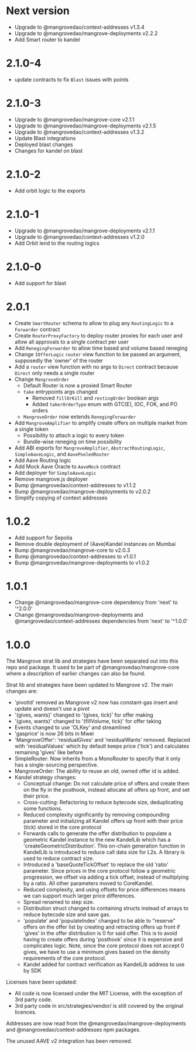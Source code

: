 # Next version

- Upgrade to @mangrovedao/context-addresses v1.3.4
- Upgrade to @mangrovedao/mangrove-deployments v2.2.2
- Add Smart router to kandel

# 2.1.0-4

- update contracts to fix `Blast` issues with points

# 2.1.0-3

- Upgrade to @mangrovedao/mangrove-core v2.1.1
- Upgrade to @mangrovedao/mangrove-deployments v2.1.5
- Upgrade to @mangrovedao/context-addresses v1.3.2
- Update Blast integrations
- Deployed blast changes
- Changes for kandel on blast

# 2.1.0-2

- Add orbit logic to the exports

# 2.1.0-1

- Upgrade to @mangrovedao/mangrove-deployments v2.1.1
- Upgrade to @mangrovedao/context-addresses v1.2.0
- Add Orbit lend to the routing logics

# 2.1.0-0

- Add support for blast

# 2.0.1

- Create `SmartRouter` schema to allow to plug any `RoutingLogic` to a `Forwarder` contract
- Create `RouterProxyFactory` to deploy router proxies for each user and allow all approvals to a single contract per user
- Add `RenegingForwarder` to allow time based and volume based reneging
- Change `IOfferLogic` `router` view function to be passed an argument, supposedly the 'owner' of the router
- Add a `router` view function with no args to `Direct` contract because `Direct` only needs a single router
- Change `MangroveOrder`
  - Default Router is now a proxied Smart Router
  - `take` entrypoints args changed
    - Removed `fillOrKill` and `restingOrder` boolean args
    - Added `takerOrderType` enum with GTC(E), IOC, FOK, and PO orders
  - `MangroveOrder` now extends `RenegingForwarder`
- Add `MangroveAmplifier` to amplify create offers on multiple market from a single token
  - Possibility to attach a logic to every token
  - Bundle-wise reneging on time possibility
- Add ABI exports for `MangroveAmplifier`, `AbstractRoutingLogic`, `SimpleAaveLogic`, and `AavePooledRouter`
- Add Aave Routing logic
- Add Mock Aave Oracle to `AaveMock` contract
- Add deployer for `SimpleAaveLogic`
- Remove mangrove.js deployer
- Bump @mangrovedao/context-addresses to v1.1.2
- Bump @mangrovedao/mangrove-deployments to v2.0.2
- Simplify copying of context addresses

# 1.0.2

- Add support for Sepolia
- Remove double deployment of (Aave)Kandel instances on Mumbai
- Bump @mangrovedao/mangrove-core to v2.0.3
- Bump @mangrovedao/context-addresses to v1.0.1
- Bump @mangrovedao/mangrove-deployments to v1.0.2

# 1.0.1

- Change @mangrovedao/mangrove-core dependency from 'next' to '^2.0.0'
- Change @mangrovedao/mangrove-deployments and @mangrovedao/context-addresses dependencies from 'next' to '^1.0.0'

# 1.0.0

The Mangrove strat lib and strategies have been separated out into this repo and package. It used to be part of @mangrovedao/mangrove-core where a description of earlier changes can also be found.

Strat lib and strategies have been updated to Mangrove v2.
The main changes are:

- 'pivotId' removed as Mangrove v2 now has constant-gas insert and update and doesn't use a pivot
- '(gives, wants)' changed to '(gives, tick)' for offer making
- '(gives, wants)' changed to '(fillVolume, tick)' for offer taking
- Events changed to use 'OLKey' and streamlined
- 'gasprice' is now 26 bits in Mwei
- 'MangroveOffer': 'residualGives' and 'residualWants' removed. Replaced with 'residualValues' which by default keeps price ('tick') and calculates remaining 'gives' like before
- SimpleRouter: Now inherits from a MonoRouter to specify that it only has a single-sourcing perspective.
- MangroveOrder: The ability to reuse an old, owned offer id is added.
- Kandel strategy changes:
  - Conceptual change: Do not calculate price of offers and create them on the fly in the posthook, instead allocate all offers up front, and set their price.
  - Cross-cutting: Refactoring to reduce bytecode size, deduplicating some functions.
  - Reduced complexity significantly by removing compounding parameter and initializing all Kandel offers up front with their price (tick) stored in the core protocol
  - Forwards calls to generate the offer distribution to populate a geometric Kandel instance to the new KandelLib which has a 'createGeometricDistribution'. This on-chain generation function in KandelLib is introduced to reduce call data size for L2s. A library is used to reduce contract size.
  - Introduced a 'baseQuoteTickOffset' to replace the old 'ratio' parameter. Since prices in the core protocol follow a geometric progression, we offset via adding a tick offset, instead of multiplying by a ratio. All other parameters moved to CoreKandel.
  - Reduced complexity, and using offsets for price differences means we can support much larger price differences.
  - Spread renamed to step size.
  - Distribution struct changed to containing structs instead of arrays to reduce bytecode size and save gas.
  - 'populate' and 'populateIndex' changed to be able to "reserve" offers on the offer list by creating and retracting offers up front if 'gives' in the offer distribution is 0 for said offer. This is to avoid having to create offers during 'posthook' since it is expensive and complicates logic. Note, since the core protocol does not accept 0 gives, we have to use a minimum gives based on the density requirements of the core protocol.
  - Kandel added for contract verification as KandelLib address to use by SDK

Licenses have been updated:

- All code is now licensed under the MIT License, with the exception of 3rd party code.
- 3rd party code in src/strategies/vendor/ is still covered by the original licences.

Addresses are now read from the @mangrovedao/mangrove-deployments and @mangrovedao/context-addresses npm packages.

The unused AAVE v2 integration has been removed.
